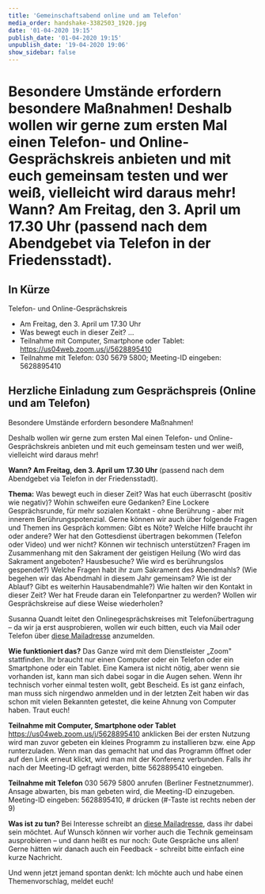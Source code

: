 ```yaml
---
title: 'Gemeinschaftsabend online und am Telefon'
media_order: handshake-3382503_1920.jpg
date: '01-04-2020 19:15'
publish_date: '01-04-2020 19:15'
unpublish_date: '19-04-2020 19:06'
show_sidebar: false
---
```


Besondere Umstände erfordern besondere Maßnahmen!
Deshalb wollen wir gerne zum ersten Mal einen Telefon- und Online-Gesprächskreis anbieten und mit euch gemeinsam testen und wer weiß, vielleicht wird daraus mehr!
**Wann? Am Freitag, den 3. April um 17.30 Uhr** (passend nach dem Abendgebet via Telefon in der Friedensstadt).   
===   

## In Kürze
Telefon- und Online-Gesprächskreis
* Am Freitag, den 3. April um 17.30 Uhr
* Was bewegt euch in dieser Zeit? ...
* Teilnahme mit Computer, Smartphone oder Tablet: https://us04web.zoom.us/j/5628895410
* Teilnahme mit Telefon: 030 5679 5800; Meeting-ID eingeben: 5628895410

## Herzliche Einladung zum Gesprächspreis (Online und am Telefon)

Besondere Umstände erfordern besondere Maßnahmen!

Deshalb wollen wir gerne zum ersten Mal einen Telefon- und Online-Gesprächskreis anbieten und mit euch gemeinsam testen und wer weiß, vielleicht wird daraus mehr!

**Wann? Am Freitag, den 3. April um 17.30 Uhr** (passend nach dem Abendgebet via Telefon in der Friedensstadt).

**Thema:** Was bewegt euch in dieser Zeit? Was hat euch überrascht (positiv wie negativ)? Wohin schweifen eure Gedanken? Eine Lockere Gesprächsrunde, für mehr sozialen Kontakt - ohne Berührung - aber mit innerem Berührungspotenzial. Gerne können wir auch über folgende Fragen und Themen ins Gespräch kommen:
Gibt es Nöte? Welche Hilfe braucht ihr oder andere?
Wer hat den Gottesdienst übertragen bekommen (Telefon oder Video) und wer nicht? Können wir technisch unterstützen?
Fragen im Zusammenhang mit den Sakrament der geistigen Heilung (Wo wird das Sakrament angeboten? Hausbesuche? Wie wird es berührungslos gespendet?)
Welche Fragen habt ihr zum Sakrament des Abendmahls? (Wie begehen wir das Abendmahl in diesem Jahr gemeinsam? Wie ist der Ablauf? Gibt es weiterhin Hausabendmahle?)
Wie halten wir den Kontakt in dieser Zeit? Wer hat Freude daran ein Telefonpartner zu werden? Wollen wir Gesprächskreise auf diese Weise wiederholen?

Susanna Quandt leitet den Onlinegesprächskreises mit Telefonübertragung – da wir ja erst ausprobieren, wollen wir euch bitten, euch via Mail oder Telefon über [diese Mailadresse](https://smh-gemeinden.de/kontakt) anzumelden.

**Wie funktioniert das?** 
Das Ganze wird mit dem Dienstleister „Zoom" stattfinden. Ihr braucht nur einen Computer oder ein Telefon oder ein Smartphone oder ein Tablet. Eine Kamera ist nicht nötig, aber wenn sie vorhanden ist, kann man sich dabei sogar in die Augen sehen. Wenn ihr technisch vorher einmal testen wollt, gebt Bescheid. Es ist ganz einfach, man muss sich nirgendwo anmelden und in der letzten Zeit haben wir das schon mit vielen Bekannten getestet, die keine Ahnung von Computer haben. Traut euch!

**Teilnahme mit Computer, Smartphone oder Tablet**
https://us04web.zoom.us/j/5628895410 anklicken
Bei der ersten Nutzung wird man zuvor gebeten ein kleines Programm zu installieren bzw. eine App runterzuladen. Wenn man das gemacht hat und das Programm öffnet oder auf den Link erneut klickt, wird man mit der Konferenz verbunden. Falls ihr nach der Meeting-ID gefragt werden, bitte 5628895410 eingeben.

**Teilnahme mit Telefon**
030 5679 5800 anrufen (Berliner Festnetznummer). Ansage abwarten, bis man gebeten wird, die Meeting-ID einzugeben.
Meeting-ID eingeben: 5628895410, # drücken (#-Taste ist rechts neben der 9)

**Was ist zu tun?**
Bei Interesse schreibt an [diese Mailadresse](https://smh-gemeinden.de/kontakt), dass ihr dabei sein möchtet. Auf Wunsch können wir vorher auch die Technik gemeinsam ausprobieren – und dann heißt es nur noch: Gute Gespräche uns allen!
Gerne hätten wir danach auch ein Feedback - schreibt bitte einfach eine kurze Nachricht.

Und wenn jetzt jemand spontan denkt: Ich möchte auch und habe einen Themenvorschlag, meldet euch!
